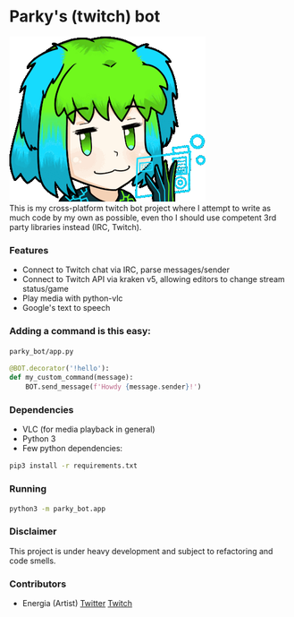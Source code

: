 # Parky's (twitch) bot
![logo](parky_bot/resources/barkychan.gif)\
This is my cross-platform twitch bot project where I attempt to write as much code by my own as possible, even tho I should use competent 3rd party libraries instead (IRC, Twitch).

### Features
- Connect to Twitch chat via IRC, parse messages/sender
- Connect to Twitch API via kraken v5, allowing editors to change stream status/game
- Play media with python-vlc
- Google's text to speech

### Adding a command is this easy:
`parky_bot/app.py`
```python
@BOT.decorator('!hello'):
def my_custom_command(message):
    BOT.send_message(f'Howdy {message.sender}!')
 ```

### Dependencies
- VLC (for media playback in general)
- Python 3
- Few python dependencies:
```sh
pip3 install -r requirements.txt
```

### Running
```sh
python3 -m parky_bot.app
```

### Disclaimer
This project is under heavy development and subject to refactoring and code smells.

### Contributors
- Energia (Artist) [Twitter](https://twitter.com/JiXiStigma) [Twitch](https://www.twitch.tv/energiaaurea)
